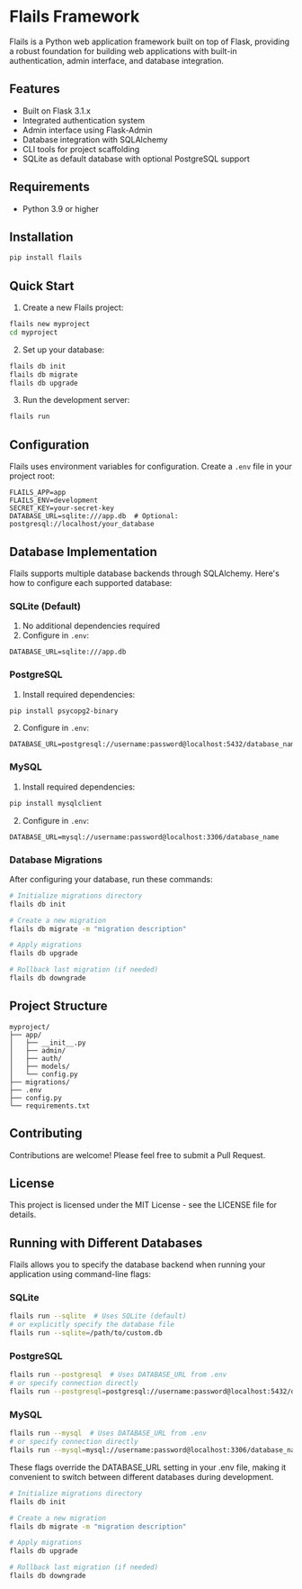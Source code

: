 # Flails Framework

Flails is a Python web application framework built on top of Flask, providing a robust foundation for building web applications with built-in authentication, admin interface, and database integration.

## Features

- Built on Flask 3.1.x
- Integrated authentication system
- Admin interface using Flask-Admin
- Database integration with SQLAlchemy
- CLI tools for project scaffolding
- SQLite as default database with optional PostgreSQL support

## Requirements

- Python 3.9 or higher

## Installation

```bash
pip install flails
```

## Quick Start

1. Create a new Flails project:
```bash
flails new myproject
cd myproject
```

2. Set up your database:
```bash
flails db init
flails db migrate
flails db upgrade
```

3. Run the development server:
```bash
flails run
```

## Configuration

Flails uses environment variables for configuration. Create a `.env` file in your project root:

```env
FLAILS_APP=app
FLAILS_ENV=development
SECRET_KEY=your-secret-key
DATABASE_URL=sqlite:///app.db  # Optional: postgresql://localhost/your_database
```

## Database Implementation

Flails supports multiple database backends through SQLAlchemy. Here's how to configure each supported database:

### SQLite (Default)

1. No additional dependencies required
2. Configure in `.env`:
```env
DATABASE_URL=sqlite:///app.db
```

### PostgreSQL

1. Install required dependencies:
```bash
pip install psycopg2-binary
```

2. Configure in `.env`:
```env
DATABASE_URL=postgresql://username:password@localhost:5432/database_name
```

### MySQL

1. Install required dependencies:
```bash
pip install mysqlclient
```

2. Configure in `.env`:
```env
DATABASE_URL=mysql://username:password@localhost:3306/database_name
```

### Database Migrations

After configuring your database, run these commands:

```bash
# Initialize migrations directory
flails db init

# Create a new migration
flails db migrate -m "migration description"

# Apply migrations
flails db upgrade

# Rollback last migration (if needed)
flails db downgrade
```

## Project Structure

```
myproject/
├── app/
│   ├── __init__.py
│   ├── admin/
│   ├── auth/
│   ├── models/
│   └── config.py
├── migrations/
├── .env
├── config.py
└── requirements.txt
```

## Contributing

Contributions are welcome! Please feel free to submit a Pull Request.

## License

This project is licensed under the MIT License - see the LICENSE file for details.

## Running with Different Databases

Flails allows you to specify the database backend when running your application using command-line flags:

### SQLite
```bash
flails run --sqlite  # Uses SQLite (default)
# or explicitly specify the database file
flails run --sqlite=/path/to/custom.db
```

### PostgreSQL
```bash
flails run --postgresql  # Uses DATABASE_URL from .env
# or specify connection directly
flails run --postgresql=postgresql://username:password@localhost:5432/database_name
```

### MySQL
```bash
flails run --mysql  # Uses DATABASE_URL from .env
# or specify connection directly
flails run --mysql=mysql://username:password@localhost:3306/database_name
```

These flags override the DATABASE_URL setting in your .env file, making it convenient to switch between different databases during development.

```bash
# Initialize migrations directory
flails db init

# Create a new migration
flails db migrate -m "migration description"

# Apply migrations
flails db upgrade

# Rollback last migration (if needed)
flails db downgrade